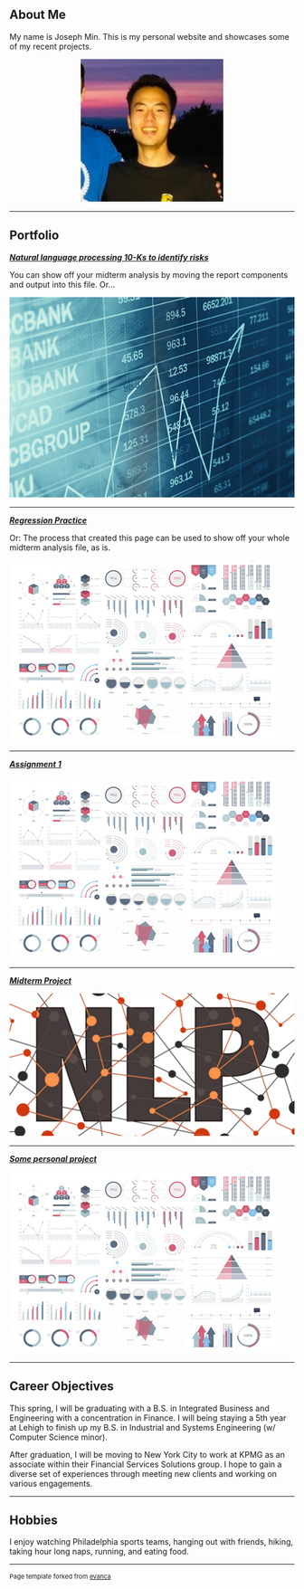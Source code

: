 ## About Me

My name is Joseph Min. This is my personal website and showcases some of my recent projects.

<!-- Upload your own photo and change the path -->

<p style="text-align:center;">
  <img class="img-circle" src="images/josephmin.jpeg" width="50%">
</p>

---

## Portfolio

<!-- You can link to other websites, PDFs in this repo, and other pages in this repo -->

_**[Natural language processing 10-Ks to identify risks](10k_nlp_covid)**_

You can show off your midterm analysis by moving the report components and output into this file. Or...

<img src="images/stocks.jpeg"/>

---

_**[Regression Practice](Regression_practice)**_

Or: The process that created this page can be used to show off your whole midterm analysis file, as is.

<img src="images/dummy_thumbnail.jpg?raw=true"/>

---

_**[Assignment 1](asgn01exercises)**_


<img src="images/dummy_thumbnail.jpg?raw=true"/>

---

_**[Midterm Project](midterm/analysis_report.md)**_

<img src="images/npl.webp"/>

---

_**[Some personal project](/pdf/sample_presentation.pdf)**_

<img src="images/dummy_thumbnail.jpg?raw=true"/>

---

## Career Objectives

This spring, I will be graduating with a B.S. in Integrated Business and Engineering with a concentration in Finance. I will being staying a 5th year at Lehigh to finish up my B.S. in Industrial and Systems Engineering (w/ Computer Science minor). 

After graduation, I will be moving to New York City to work at KPMG as an associate within their Financial Services Solutions group. I hope to gain a diverse set of experiences through meeting new clients and working on various engagements. 

---

## Hobbies

I enjoy watching Philadelphia sports teams, hanging out with friends, hiking, taking hour long naps, running, and eating food. 

---
<p style="font-size:11px">Page template forked from <a href="https://github.com/evanca/quick-portfolio">evanca</a></p>
<!-- Remove above link if you don't want to attibute -->
